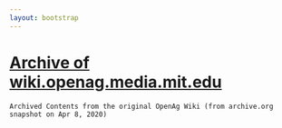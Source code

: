 ```yaml
---
layout: bootstrap
---
```

# [Archive of wiki.openag.media.mit.edu](index.md)
`Archived Contents from the original OpenAg Wiki (from archive.org snapshot on Apr 8, 2020)`

